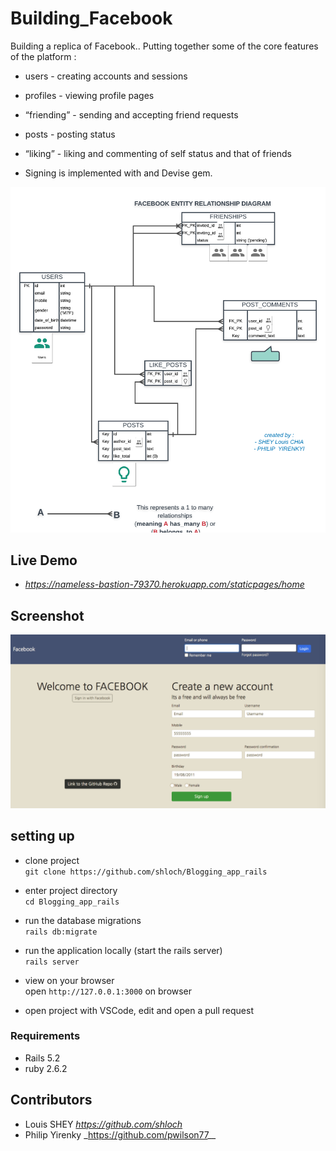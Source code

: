 # Building_Facebook

Building a replica of Facebook..
Putting together some of the core features of the platform :

- users - creating accounts and sessions
- profiles - viewing profile pages
- “friending” - sending and accepting friend requests
- posts - posting status
- “liking” - liking and commenting of self status and that of friends

- Signing is implemented with and Devise gem.

![alt text](https://github.com/shloch/Building_Facebook/blob/controllers/DOCS/My_facebook_ERB.png)

## Live Demo

- _https://nameless-bastion-79370.herokuapp.com/staticpages/home_  

## Screenshot

![alt text](https://github.com/shloch/Building_Facebook/blob/master/DOCS/screenshot_facebook.png)

## setting up

- clone project <br/>
`git clone https://github.com/shloch/Blogging_app_rails`

- enter project directory <br/>
`cd Blogging_app_rails`

- run the database migrations <br/>
`rails db:migrate`

- run the application locally (start the rails server) <br/>
`rails server`

- view on your browser <br/>
open `http://127.0.0.1:3000` on browser

- open project with VSCode, edit and open a pull request

### Requirements

- Rails 5.2
- ruby 2.6.2 


## Contributors

- Louis SHEY _https://github.com/shloch_
- Philip Yirenky \_https://github.com/pwilson77__
